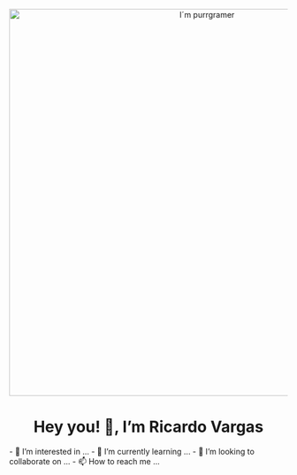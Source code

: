 <p align="center"> <img src="https://cdn.dribbble.com/users/2789762/screenshots/8630894/media/583b209224b027954cb6e8b9901cb731.gif" alt="I´m purrgramer" width="700x900" /> </p><h1 align="center">Hey you! 👋, I’m Ricardo Vargas</h1>
- 👀 I’m interested in ...
- 🌱 I’m currently learning ...
- 💞️ I’m looking to collaborate on ...
- 📫 How to reach me ...

<!---
Ricardo-Vargas-Gonzalez/Ricardo-Vargas-Gonzalez is a ✨ special ✨ repository because its `README.md` (this file) appears on your GitHub profile.
You can click the Preview link to take a look at your changes.
--->
